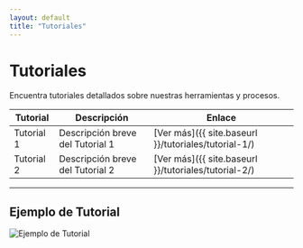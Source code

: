 ```yaml
---
layout: default
title: "Tutoriales"
---
```


# Tutoriales

Encuentra tutoriales detallados sobre nuestras herramientas y procesos.

| Tutorial | Descripción | Enlace |
|----------|-------------|--------|
| Tutorial 1 | Descripción breve del Tutorial 1 | [Ver más]({{ site.baseurl }}/tutoriales/tutorial-1/) |
| Tutorial 2 | Descripción breve del Tutorial 2 | [Ver más]({{ site.baseurl }}/tutoriales/tutorial-2/) |

---

## Ejemplo de Tutorial

![Ejemplo de Tutorial](https://via.placeholder.com/800x400)